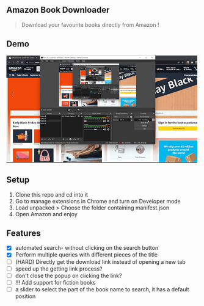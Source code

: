 Amazon Book Downloader
----

> Download your favourite books directly from Amazon !

Demo
---

<img src="assets/demoslow.gif" width="500">


Setup
---

1. Clone this repo and cd into it
2. Go to manage extensions in Chrome and turn on Developer mode
3. Load unpacked > Choose the folder containing manifest.json
4. Open Amazon and enjoy

Features
---

- [x] automated search- without clicking on the search button 
- [x] Perform multiple queries with different pieces of the title
- [ ] (HARD) Directly get the download link instead of opening a new tab 
- [ ] speed up the getting link process?
- [ ] don't close the popup on clicking the link?
- [ ] !!! Add support for fiction books
- [ ] a slider to select the part of the book name to search, it has a default position